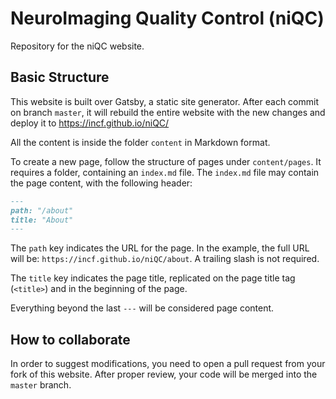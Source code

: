 # NeuroImaging Quality Control (niQC)

Repository for the niQC website.

## Basic Structure

This website is built over Gatsby, a static site generator. After each commit on branch `master`, it will rebuild the entire website with the new changes and deploy it to https://incf.github.io/niQC/

All the content is inside the folder `content` in Markdown format.

To create a new page, follow the structure of pages under `content/pages`. It requires a folder, containing an `index.md` file.
The `index.md` file may contain the page content, with the following header:

```markdown
---
path: "/about"
title: "About"
---
```

The `path` key indicates the URL for the page. In the example, the full URL will be: `https://incf.github.io/niQC/about`. A trailing slash is not required.

The `title` key indicates the page title, replicated on the page title tag (`<title>`) and in the beginning of the page.

Everything beyond the last `---` will be considered page content.

## How to collaborate

In order to suggest modifications, you need to open a pull request from your fork of this website. After proper review, your code will be merged into the `master` branch.
